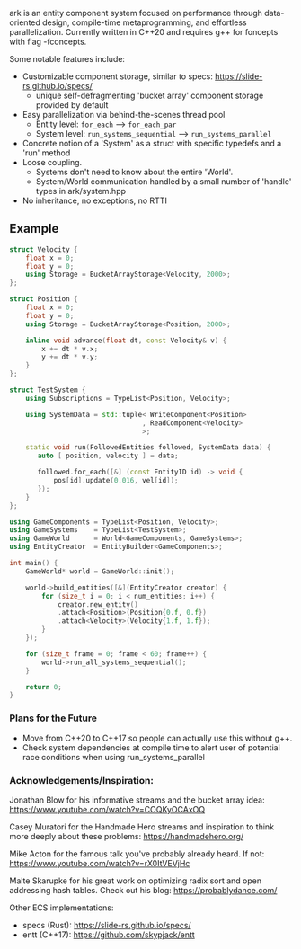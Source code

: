 ark is an entity component system focused on performance through data-oriented design, compile-time metaprogramming, and effortless parallelization.
Currently written in C++20 and requires g++ for foncepts with flag -fconcepts.

Some notable features include:

* Customizable component storage, similar to specs: https://slide-rs.github.io/specs/
  * unique self-defragmenting 'bucket array' component storage provided by default
* Easy parallelization via behind-the-scenes thread pool 
  * Entity level: ```for_each``` --> ```for_each_par``` 
  * System level: ```run_systems_sequential``` --> ```run_systems_parallel``` 
* Concrete notion of a 'System' as a struct with specific typedefs and a 'run' method
* Loose coupling.
  * Systems don't need to know about the entire 'World'.
  * System/World communication handled by a small number of 'handle' types in ark/system.hpp
* No inheritance, no exceptions, no RTTI


## Example
```C++
struct Velocity {
    float x = 0;
    float y = 0;
    using Storage = BucketArrayStorage<Velocity, 2000>;
};

struct Position {
    float x = 0;
    float y = 0;
    using Storage = BucketArrayStorage<Position, 2000>;

    inline void advance(float dt, const Velocity& v) {
        x += dt * v.x;
        y += dt * v.y;
    }
};

struct TestSystem {
    using Subscriptions = TypeList<Position, Velocity>;

    using SystemData = std::tuple< WriteComponent<Position>
                                 , ReadComponent<Velocity>
                                 >;

    static void run(FollowedEntities followed, SystemData data) {
	   auto [ position, velocity ] = data;

       followed.for_each([&] (const EntityID id) -> void {
           pos[id].update(0.016, vel[id]);
       });
    }
};

using GameComponents = TypeList<Position, Velocity>;
using GameSystems    = TypeList<TestSystem>;
using GameWorld      = World<GameComponents, GameSystems>;
using EntityCreator  = EntityBuilder<GameComponents>;

int main() {
    GameWorld* world = GameWorld::init();

    world->build_entities([&](EntityCreator creator) {
        for (size_t i = 0; i < num_entities; i++) {
            creator.new_entity()
            .attach<Position>(Position{0.f, 0.f})
            .attach<Velocity>(Velocity{1.f, 1.f});
        }
    });

    for (size_t frame = 0; frame < 60; frame++) {
        world->run_all_systems_sequential();
    }

    return 0;
}
```

### Plans for the Future
* Move from C++20 to C++17 so people can actually use this without g++.
* Check system dependencies at compile time to alert user of potential race conditions when using run_systems_parallel

### Acknowledgements/Inspiration:

Jonathan Blow for his informative streams and the bucket array idea: https://www.youtube.com/watch?v=COQKyOCAxOQ

Casey Muratori for the Handmade Hero streams and inspiration to think more deeply about these problems: https://handmadehero.org/

Mike Acton for the famous talk you've probably already heard. If not: https://www.youtube.com/watch?v=rX0ItVEVjHc

Malte Skarupke for his great work on optimizing radix sort and open addressing hash tables. Check out his blog: https://probablydance.com/

Other ECS implementations:
* specs (Rust): https://slide-rs.github.io/specs/
* entt (C++17): https://github.com/skypjack/entt
